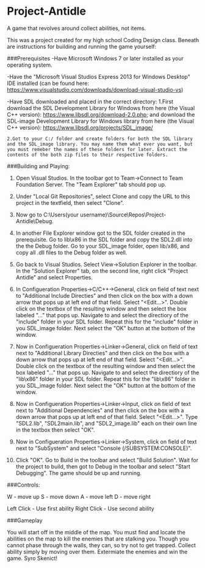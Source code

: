# Project-Antidle
A game that revolves around collect abilities, not items.

This was a project created for my high school Coding Design class. Beneath are instructions for building and running the game yourself:

###Prerequisites
-Have Microsoft Windows 7 or later installed as your operating system.

-Have the "Microsoft Visual Studios Express 2013 for Windows Desktop" IDE installed (can be found here: https://www.visualstudio.com/downloads/download-visual-studio-vs)

-Have SDL downloaded and placed in the correct directory:
    1.First download the SDL Development Library for Windows from here (the Visual C++ version): https://www.libsdl.org/download-2.0.php; and download the SDL-image Development Library for Windows library from here (the Visual C++ version): https://www.libsdl.org/projects/SDL_image/

    2.Got to your C:/ folder and create folders for both the SDL library and the SDL_image library. You may name them what ever you want, but you must remeber the names of these folders for later. Extract the contents of the both zip files to their respective folders.

###Building and Playing:
1)  Open Visual Studios. In the toolbar got to Team->Connect to Team Foundation Server. The "Team Explorer" tab should pop up.

2)  Under "Local Git Repositories", select Clone and copy the URL to this project in the textfield, then select "Clone".

3)  Now go to C:\Users\(your username)\Source\Repos\Project-Antidle\Debug.

4)  In another File Explorer window got to the SDL folder created in the prerequisite. Go to lib\x86 in the SDL folder and copy
    the SDL2.dll into the the Debug folder. Go to your SDL_image folder, open lib/x86, and copy all .dll files to the Debug
    folder as well.

5)  Go back to Visual Studios. Select View->Solution Explorer in the toolbar. In the "Solution Explorer" tab, on the second
    line, right click "Project Antidle" and select Properties.

6)  In Configueration Properties->C/C++->General, click on field of text next to "Additional Include Directies" and then click
    on the box with a down arrow that pops up at left end of that field. Select "<Edit...>". Double click on the textbox of the
    resulting window and then select the box labeled "..." that pops up. Navigate to and select the directiory of the "include"
    folder in your SDL folder. Repeat this for the "include" folder in you SDL_image folder. Next select the "OK" button at the
    bottom of the window.

7)  Now in Configueration Properties->Linker->General, click on field of text next to "Additional Library Directies" and then
    click on the box with a down arrow that pops up at left end of that field. Select "<Edit...>". Double click on the textbox
    of the resulting window and then select the box labeled "..." that pops up. Navigate to and select the directiory of the
    "lib\x86" folder in your SDL folder. Repeat this for the "lib\x86" folder in you SDL_image folder. Next select the "OK"
    button at the bottom of the window.

8)  Now in Configueration Properties->Linker->Input, click on field of text next to "Additional Dependencies" and then
    click on the box with a down arrow that pops up at left end of that field. Select "<Edit...>". Type "SDL2.lib",
    "SDL2main.lib", and "SDL2_image.lib" each on their own line in the textbox then select "OK".
    
9)  Now in Configueration Properties->Linker->System, click on field of text next to "SubSystem" and select "Console
    (/SUBSYSTEM:CONSOLE)".

10) Click "OK". Go to Build in the toolbar and select "Build Solution". Wait for the project to build, then got to Debug in the
    toolbar and select "Start Debugging". The game should be up and running.

###Controls:

W - move up
S - move down
A - move left
D - move right

Left Click - Use first ability
Right Click - Use second ability

###Gameplay

You will start off in the middle of the map. You must find and locate the abilities on the map to kill the enemies that are stalking you. Though you cannot phase through the walls, they can, so try not to get trapped. Collect ability simply by moving over them. Extermiate the enemies and win the game. Syro Skenict!
